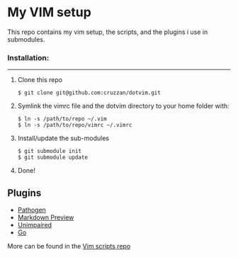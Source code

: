 # My VIM setup

This repo contains my vim setup, the scripts, and the plugins i use in submodules.

### Installation:
------------

1. Clone this repo

	```
	$ git clone git@github.com:cruzzan/dotvim.git
	```

2. Symlink the vimrc file and the dotvim directory to your home folder with:

	```
	$ ln -s /path/to/repo ~/.vim
	$ ln -s /path/to/repo/vimrc ~/.vimrc
	```

3. Install/update the sub-modules

	```
	$ git submodule init
	$ git submodule update
	```

4. Done!

## Plugins
* [Pathogen](https://github.com/tpope/vim-pathogen)
* [Markdown Preview](https://github.com/JamshedVesuna/vim-markdown-preview)
* [Unimpaired](https://github.com/tpope/vim-unimpaired)
* [Go](https://github.com/fatih/vim-go)

More can be found in the [Vim scripts repo](https://github.com/vim-scripts)

